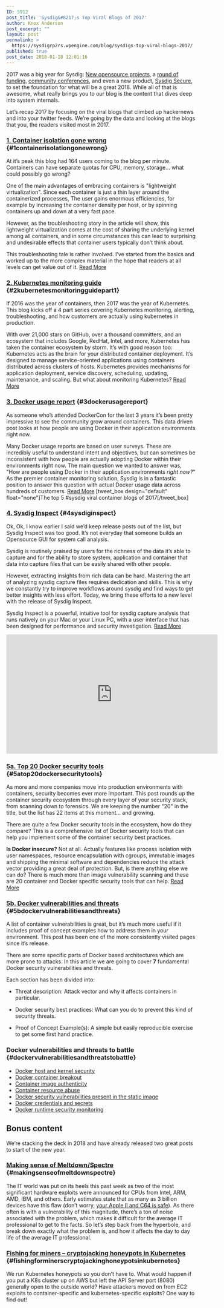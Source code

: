 ```yaml
---
ID: 5912
post_title: 'Sysdig&#8217;s Top Viral Blogs of 2017'
author: Knox Anderson
post_excerpt: ""
layout: post
permalink: >
  https://sysdigrp2rs.wpengine.com/blog/sysdigs-top-viral-blogs-2017/
published: true
post_date: 2018-01-18 12:01:16
---
```

2017 was a big year for Sysdig: <a href="https://github.com/draios/sysdig-inspect" target="_blank">New opensource projects</a>, a <a href="https://sysdigrp2rs.wpengine.com/press-releases/sysdig-raises-25m-for-the-container-intelligence-platform/" target="_blank">round of funding</a>, <a href="http://www.sysdigccwfs.com/" target="_blank">community conferences</a>, and even a new product, <a href="https://sysdigrp2rs.wpengine.com/product/secure" target="_blank">Sysdig Secure</a>, to set the foundation for what will be a great 2018. While all of that is awesome, what really brings you to our blog is the content that dives deep into system internals. 

Let’s recap 2017 by focusing on the viral blogs that climbed up hackernews and into your twitter feeds. We’re going by the data and looking at the blogs that you, the readers visited most in 2017. 

### [1\. Container isolation gone wrong][1] {#1containerisolationgonewrong}

At it’s peak this blog had 164 users coming to the blog per minute. Containers can have separate quotas for CPU, memory, storage… what could possibly go wrong? 

One of the main advantages of embracing containers is "lightweight virtualization". Since each container is just a thin layer around the containerized processes, The user gains enormous efficiencies, for example by increasing the container density per host, or by spinning containers up and down at a very fast pace.

However, as the troubleshooting story in the article will show, this lightweight virtualization comes at the cost of sharing the underlying kernel among all containers, and in some circumstances this can lead to surprising and undesirable effects that container users typically don’t think about.

This troubleshooting tale is rather involved. I’ve started from the basics and worked up to the more complex material in the hope that readers at all levels can get value out of it. [Read More][1]

### [2\. Kubernetes monitoring guide][2] {#2kubernetesmonitoringguidepart1}

If 2016 was the year of containers, then 2017 was the year of Kubernetes. This blog kicks off a 4 part series covering Kubernetes monitoring, alerting, troubleshooting, and how customers are actually using kubernetes in production. 

With over 21,000 stars on GitHub, over a thousand committers, and an ecosystem that includes Google, RedHat, Intel, and more, Kubernetes has taken the container ecosystem by storm. It’s with good reason too: Kubernetes acts as the brain for your distributed container deployment. It’s designed to manage service-oriented applications using containers distributed across clusters of hosts. Kubernetes provides mechanisms for application deployment, service discovery, scheduling, updating, maintenance, and scaling. But what about monitoring Kubernetes? [Read More][2]

### [3\. Docker usage report][3] {#3dockerusagereport}

As someone who’s attended DockerCon for the last 3 years it’s been pretty impressive to see the community grow around containers. This data driven post looks at how people are using Docker in their application environments right now. 

Many Docker usage reports are based on user surveys. These are incredibly useful to understand intent and objectives, but can sometimes be inconsistent with how people are actually adopting Docker within their environments right now. The main question we wanted to answer was, "How are people using Docker in their application environments *right now?*" As the premier container monitoring solution, Sysdig is in a fantastic position to answer this question with actual Docker usage data across hundreds of customers. [Read More][3] [tweet_box design="default" float="none"]The top 5 #sysdig viral container blogs of 2017[/tweet_box] 

### [4\. Sysdig Inspect][4] {#4sysdiginspect}

Ok, Ok, I know earlier I said we’d keep release posts out of the list, but Sysdig Inspect was too good. It’s not everyday that someone builds an Opensource GUI for system call analysis.

Sysdig is routinely praised by users for the richness of the data it’s able to capture and for the ability to store system, application and container that data into capture files that can be easily shared with other people.

However, extracting insights from rich data can be hard. Mastering the art of analyzing sysdig capture files requires dedication and skills. This is why we constantly try to improve workflows around sysdig and find ways to get better insights with less effort. Today, we bring these efforts to a new level with the release of Sysdig Inspect.

Sysdig Inspect is a powerful, intuitive tool for sysdig capture analysis that runs natively on your Mac or your Linux PC, with a user interface that has been designed for performance and security investigation. [Read More][4]

<div style="text-align:center, clear:both">
  <iframe width="560" height="315" src="https://www.youtube.com/embed/M1W8txpJKxY" frameborder="0" allowfullscreen></iframe>
</div>

### [5a. Top 20 Docker security tools][5] {#5atop20dockersecuritytools}

As more and more companies move into production environments with containers, security becomes ever more important. This post rounds up the container security ecosystem through every layer of your security stack, from scanning down to forensics. We are keeping the number "20" in the title, but the list has 22 items at this moment… and growing.

There are quite a few Docker security tools in the ecosystem, how do they compare? This is a comprehensive list of Docker security tools that can help you implement some of the container security best practices.

**Is Docker insecure?** Not at all. Actually features like process isolation with user namespaces, resource encapsulation with cgroups, immutable images and shipping the minimal software and dependencies reduce the attack vector providing a great deal of protection. But, is there anything else we can do? There is much more than image vulnerability scanning and these are 20 container and Docker specific security tools that can help. [Read More][5]

### [5b. Docker vulnerabilities and threats][6] {#5bdockervulnerabilitiesandthreats}

A list of container vulnerabilities is great, but it’s much more useful if it includes proof of concept examples how to address them in your environment. This post has been one of the more consistently visited pages since it’s release. 

There are some specific parts of Docker based architectures which are more prone to attacks. In this article we are going to cover **7** fundamental Docker security vulnerabilities and threats.

Each section has been divided into:

*   Threat description: Attack vector and why it affects containers in particular.

*   Docker security best practices: What can you do to prevent this kind of security threats.

*   Proof of Concept Example(s): A simple but easily reproducible exercise to get some first hand practice.

### Docker vulnerabilities and threats to battle {#dockervulnerabilitiesandthreatstobattle}

*   <a href="https://sysdigrp2rs.wpengine.com/blog/7-docker-security-vulnerabilities/#docker-host-and-kernel-security" target="_blank">Docker host and kernel security</a>
*   <a href="https://sysdigrp2rs.wpengine.com/blog/7-docker-security-vulnerabilities/#docker-container-breakout" target="_blank">Docker container breakout</a>
*   <a href="https://sysdigrp2rs.wpengine.com/blog/7-docker-security-vulnerabilities/#container-image-authenticity" target="_blank">Container image authenticity</a>
*   <a href="https://sysdigrp2rs.wpengine.com/blog/7-docker-security-vulnerabilities/#container-resource-abuse" target="_blank">Container resource abuse</a>
*   <a href="https://sysdigrp2rs.wpengine.com/blog/7-docker-security-vulnerabilities/#docker-security-vulnerabilities-present-in-the-static-image" target="_blank">Docker security vulnerabilities present in the static image</a>
*   <a href="https://sysdigrp2rs.wpengine.com/blog/7-docker-security-vulnerabilities/#docker-credentials-and-secrets" target="_blank">Docker credentials and secrets</a>
*   <a href="https://sysdigrp2rs.wpengine.com/blog/7-docker-security-vulnerabilities/#docker-runtime-security-monitoring" target="_blank">Docker runtime security monitoring</a>

## Bonus content

We’re stacking the deck in 2018 and have already released two great posts to start of the new year. 

### [Making sense of Meltdown/Spectre][7] {#makingsenseofmeltdownspectre}

The IT world was put on its heels this past week as two of the most significant hardware exploits were announced for CPUs from Intel, ARM, AMD, IBM, and others. Early estimates state that as many as 3 billion devices have this flaw (don’t worry, <a href="https://twitter.com/MarkKriegsman/status/949355793941491718" target="_blank">your Apple II and C64 is safe</a>). As there often is with a vulnerability of this magnitude, there’s a ton of noise associated with the problem, which makes it difficult for the average IT professional to get to the facts. So let’s step back from the hyperbole, and break down exactly what the problem is, and how it affects the day to day life of the average IT professional.

### [Fishing for miners – cryptojacking honeypots in Kubernetes][8] {#fishingforminerscryptojackinghoneypotsinkubernetes}

We run Kubernetes honeypots so you don’t have to. What would happen if you put a K8s cluster up on AWS but left the API Server port (8080) generally open to the outside world? Have attackers moved on from EC2 exploits to container-specific and kubernetes-specific exploits? One way to find out!

 [1]: https://sysdigrp2rs.wpengine.com/blog/container-isolation-gone-wrong/
 [2]: https://sysdigrp2rs.wpengine.com/blog/monitoring-kubernetes-with-sysdig-cloud/
 [3]: https://sysdigrp2rs.wpengine.com/blog/sysdig-docker-usage-report-2017/
 [4]: https://sysdigrp2rs.wpengine.com/blog/sysdig-inspect/
 [5]: https://sysdigrp2rs.wpengine.com/blog/20-docker-security-tools/
 [6]: https://sysdigrp2rs.wpengine.com/blog/7-docker-security-vulnerabilities/
 [7]: https://sysdigrp2rs.wpengine.com/blog/making-sense-of-meltdown/
 [8]: https://sysdigrp2rs.wpengine.com/blog/detecting-cryptojacking/